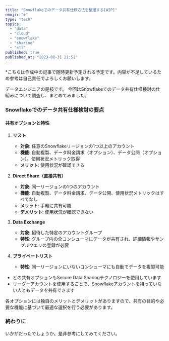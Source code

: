 ```yaml
---
title: "Snowflakeでのデータ共有仕様方法を整理する[WIP]"
emoji: "❄️"
type: "tech"
topics:
  - "data"
  - "cloud"
  - "snowflake"
  - "sharing"
  - "etl"
published: true
published_at: "2023-08-31 21:51"
---
```


*こちらは作成中の記事で随時更新予定される予定です。内容が不足しているため参考は自己責任でよろしくお願いします。

データエンジニアの是枝です。
今回はSnowflakeでのデータ共有仕様検討の仕組みについて調査し、まとめてみました。

### Snowflakeでのデータ共有仕様検討の要点

#### 共有オプションと特性

1. **リスト**
   - **対象**: 任意のSnowflakeリージョンの1つ以上のアカウント
   - **機能**: 自動複製、データ料金請求（オプション）、データ公開（オプション）、使用状況メトリック取得
   - **メリット**: 使用状況が確認できる
  
2. **Direct Share（直接共有）**
   - **対象**: 同一リージョンの1つのアカウント
   - **機能**: 自動複製、データ料金請求、データ公開、使用状況メトリックはすべてなし
   - **メリット**: 手軽に共有可能
   - **デメリット**: 使用状況が確認できない
  
3. **Data Exchange**
   - **対象**: 招待した特定のアカウントグループ
   - **特性**: グループ内の全コンシューマにデータが共有され、詳細情報やサンプルクエリの登録が必要
  
4. **プライベートリスト**
   - **特性**: 同一リージョンにいないコンシューマにも自動でデータを複製可能

- どの共有オプションもSecure Data Sharingテクノロジーを使用しています
- リーダーアカウントを使用することで、Snowflakeアカウントを持っていない人ともデータを共有できます

各オプションには独自のメリットとデメリットがありますので、共有の目的や必要な機能に基づいて最適な選択を行う必要があります。

### 終わりに
いかがだったでしょうか。是非参考にしてみてください。
